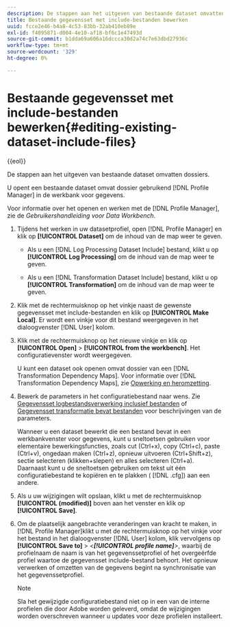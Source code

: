 ```yaml
---
description: De stappen aan het uitgeven van bestaande dataset omvatten dossiers.
title: Bestaande gegevensset met include-bestanden bewerken
uuid: fcce2e46-b4a8-4c53-83bb-32ab410eb89e
exl-id: f4095871-d004-4e10-af18-bf6c1e47493d
source-git-commit: b1dda69a606a16dccca30d2a74c7e63dbd27936c
workflow-type: tm+mt
source-wordcount: '329'
ht-degree: 0%

---
```


# Bestaande gegevensset met include-bestanden bewerken{#editing-existing-dataset-include-files}

{{eol}}

De stappen aan het uitgeven van bestaande dataset omvatten dossiers.

U opent een bestaande dataset omvat dossier gebruikend [!DNL Profile Manager] in de werkbank voor gegevens.

Voor informatie over het openen en werken met de [!DNL Profile Manager], zie de *Gebruikershandleiding voor Data Workbench*.

1. Tijdens het werken in uw datasetprofiel, open [!DNL Profile Manager] en klik op **[!UICONTROL Dataset]** om de inhoud van de map weer te geven.

   * Als u een [!DNL Log Processing Dataset Include] bestand, klikt u op **[!UICONTROL Log Processing]** om de inhoud van de map weer te geven.

   * Als u een [!DNL Transformation Dataset Include] bestand, klikt u op **[!UICONTROL Transformation]** om de inhoud van de map weer te geven.

1. Klik met de rechtermuisknop op het vinkje naast de gewenste gegevensset met include-bestanden en klik op **[!UICONTROL Make Local]**. Er wordt een vinkje voor dit bestand weergegeven in het dialoogvenster [!DNL User] kolom.
1. Klik met de rechtermuisknop op het nieuwe vinkje en klik op **[!UICONTROL Open]** > **[!UICONTROL from the workbench]**. Het configuratievenster wordt weergegeven.

   U kunt een dataset ook openen omvat dossier van een [!DNL Transformation Dependency Maps]. Voor informatie over [!DNL Transformation Dependency Maps], zie [Opwerking en heromzetting](../../../../home/c-dataset-const-proc/c-reproc-retrans/c-unst-reproc-retrans.md).

1. Bewerk de parameters in het configuratiebestand naar wens. Zie [Gegevensset logbestandsverwerking inclusief bestanden](../../../../home/c-dataset-const-proc/c-dataset-inc-files/c-types-dataset-inc-files/c-log-proc-dataset-inc-files/c-log-proc-dataset-inc-files.md#concept-999475a22519432e98844622ca95b6ab) of [Gegevensset transformatie bevat bestanden](../../../../home/c-dataset-const-proc/c-dataset-inc-files/c-types-dataset-inc-files/c-trans-dataset-inc-files.md#concept-c64aa78ed9ce40b8a0f4932c82ff5ace) voor beschrijvingen van de parameters.

   Wanneer u een dataset bewerkt die een bestand bevat in een werkbankvenster voor gegevens, kunt u sneltoetsen gebruiken voor elementaire bewerkingsfuncties, zoals cut (Ctrl+x), copy (Ctrl+c), paste (Ctrl+v), ongedaan maken (Ctrl+z), opnieuw uitvoeren (Ctrl+Shift+z), sectie selecteren (klikken+slepen) en alles selecteren (Ctrl+a). Daarnaast kunt u de sneltoetsen gebruiken om tekst uit één configuratiebestand te kopiëren en te plakken ( [!DNL .cfg]) aan een andere.

1. Als u uw wijzigingen wilt opslaan, klikt u met de rechtermuisknop **[!UICONTROL (modified)]** boven aan het venster en klik op **[!UICONTROL Save]**.
1. Om de plaatselijk aangebrachte veranderingen van kracht te maken, in [!DNL Profile Manager]klikt u met de rechtermuisknop op het vinkje voor het bestand in het dialoogvenster [!DNL User] kolom, klik vervolgens op **[!UICONTROL Save to]** > *&lt;**[!UICONTROL profile name]**>*, waarbij de profielnaam de naam is van het gegevenssetprofiel of het overgeërfde profiel waartoe de gegevensset include-bestand behoort. Het opnieuw verwerken of omzetten van de gegevens begint na synchronisatie van het gegevenssetprofiel.

   >[!NOTE]
   >
   >Sla het gewijzigde configuratiebestand niet op in een van de interne profielen die door Adobe worden geleverd, omdat de wijzigingen worden overschreven wanneer u updates voor deze profielen installeert.
